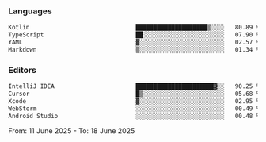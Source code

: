 <!--START_SECTION:waka-->
### Languages
```txt
Kotlin                              ████████████████████▒░░░░   80.89 %
TypeScript                          ██░░░░░░░░░░░░░░░░░░░░░░░   07.90 %
YAML                                ▓░░░░░░░░░░░░░░░░░░░░░░░░   02.57 %
Markdown                            ▒░░░░░░░░░░░░░░░░░░░░░░░░   01.34 %
```

### Editors
```txt
IntelliJ IDEA                       ██████████████████████▓░░   90.25 %
Cursor                              █▒░░░░░░░░░░░░░░░░░░░░░░░   05.68 %
Xcode                               ▓░░░░░░░░░░░░░░░░░░░░░░░░   02.95 %
WebStorm                            ░░░░░░░░░░░░░░░░░░░░░░░░░   00.49 %
Android Studio                      ░░░░░░░░░░░░░░░░░░░░░░░░░   00.48 %
```

From: 11 June 2025 - To: 18 June 2025
<!--END_SECTION:waka-->
